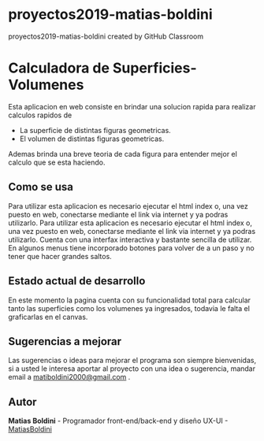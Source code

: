 # proyectos2019-matias-boldini
proyectos2019-matias-boldini created by GitHub Classroom

# Calculadora de Superficies-Volumenes

Esta aplicacion en web consiste en brindar una solucion rapida para realizar calculos rapidos de
* La superficie de distintas figuras geometricas.
* El volumen de distintas figuras geometricas.

Ademas brinda una breve teoria de cada figura para entender mejor el calculo que se esta haciendo.


## Como se usa

Para utilizar esta aplicacion es necesario ejecutar el html index o, una vez puesto en web, conectarse mediante el link via internet y ya podras utilizarlo.
Para utilizar esta aplicacion es necesario ejecutar el html index o, una vez puesto en web, conectarse mediante el link via internet y ya podras utilizarlo. 
Cuenta con una interfax interactiva y bastante sencilla de utilizar.
En algunos menus tiene incorporado botones para volver de a un paso y no tener que hacer grandes saltos.


## Estado actual de desarrollo

En este momento la pagina cuenta con su funcionalidad total para calcular tanto las superficies como los volumenes ya ingresados, todavia le falta el graficarlas en el canvas.


## Sugerencias a mejorar

Las sugerencias o ideas para mejorar el programa son siempre bienvenidas, si a usted le interesa aportar al proyecto con una idea o sugerencia, mandar email a matiboldini2000@gmail.com .

## Autor

**Matias Boldini** - Programador front-end/back-end y diseño UX-UI - [MatiasBoldini](https://github.com/MatiasBoldini)
